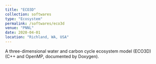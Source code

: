 ```yaml
---
title: "ECO3D"
collection: softwares
type: "Ecosystem"
permalink: /softwares/eco3d
venue: "PNNL"
date: 2020-04-01
location: "Richland, WA, USA"
---
```


A three-dimensional water and carbon cycle ecosystem model (ECO3D) (C++ and OpenMP, documented by Doxygen).

